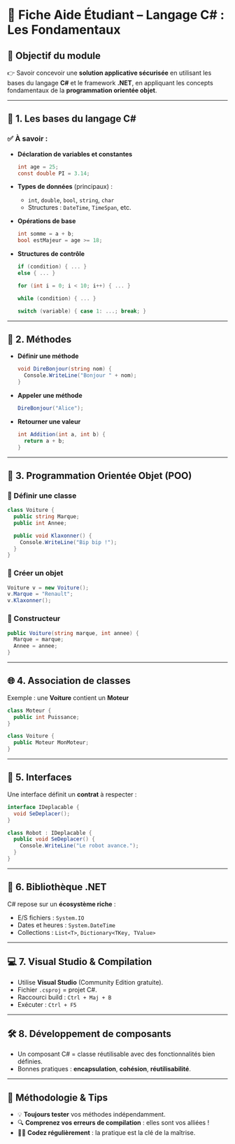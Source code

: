 # 🧠 Fiche Aide Étudiant – Langage C# : Les Fondamentaux

## 📍 Objectif du module

👉 Savoir concevoir une **solution applicative sécurisée** en utilisant les bases du langage **C#** et le framework **.NET**, en appliquant les concepts fondamentaux de la **programmation orientée objet**.

---

## 🧱 1. Les bases du langage C#

### ✅ À savoir :

- **Déclaration de variables et constantes**

  ```csharp
  int age = 25;
  const double PI = 3.14;
  ```

- **Types de données** (principaux) :

  - `int`, `double`, `bool`, `string`, `char`
  - Structures : `DateTime`, `TimeSpan`, etc.

- **Opérations de base**

  ```csharp
  int somme = a + b;
  bool estMajeur = age >= 18;
  ```

- **Structures de contrôle**

  ```csharp
  if (condition) { ... }
  else { ... }

  for (int i = 0; i < 10; i++) { ... }

  while (condition) { ... }

  switch (variable) { case 1: ...; break; }
  ```

---

## 🧰 2. Méthodes

- **Définir une méthode**

  ```csharp
  void DireBonjour(string nom) {
    Console.WriteLine("Bonjour " + nom);
  }
  ```

- **Appeler une méthode**

  ```csharp
  DireBonjour("Alice");
  ```

- **Retourner une valeur**
  ```csharp
  int Addition(int a, int b) {
    return a + b;
  }
  ```

---

## 🧱 3. Programmation Orientée Objet (POO)

### 🧩 Définir une classe

```csharp
class Voiture {
  public string Marque;
  public int Annee;

  public void Klaxonner() {
    Console.WriteLine("Bip bip !");
  }
}
```

### 🧪 Créer un objet

```csharp
Voiture v = new Voiture();
v.Marque = "Renault";
v.Klaxonner();
```

### 🔄 Constructeur

```csharp
public Voiture(string marque, int annee) {
  Marque = marque;
  Annee = annee;
}
```

---

## 🌐 4. Association de classes

Exemple : une **Voiture** contient un **Moteur**

```csharp
class Moteur {
  public int Puissance;
}

class Voiture {
  public Moteur MonMoteur;
}
```

---

## 🧪 5. Interfaces

Une interface définit un **contrat** à respecter :

```csharp
interface IDeplacable {
  void SeDeplacer();
}

class Robot : IDeplacable {
  public void SeDeplacer() {
    Console.WriteLine("Le robot avance.");
  }
}
```

---

## 🧰 6. Bibliothèque .NET

C# repose sur un **écosystème riche** :

- E/S fichiers : `System.IO`
- Dates et heures : `System.DateTime`
- Collections : `List<T>`, `Dictionary<TKey, TValue>`

---

## 💻 7. Visual Studio & Compilation

- Utilise **Visual Studio** (Community Edition gratuite).
- Fichier `.csproj` = projet C#.
- Raccourci build : `Ctrl + Maj + B`
- Exécuter : `Ctrl + F5`

---

## 🛠️ 8. Développement de composants

- Un composant C# = classe réutilisable avec des fonctionnalités bien définies.
- Bonnes pratiques : **encapsulation**, **cohésion**, **réutilisabilité**.

---

## 📌 Méthodologie & Tips

- 💡 **Toujours tester** vos méthodes indépendamment.
- 🔍 **Comprenez vos erreurs de compilation** : elles sont vos alliées !
- 👨‍🔧 **Codez régulièrement** : la pratique est la clé de la maîtrise.
